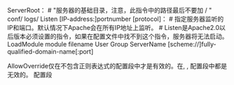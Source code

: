 ServerRoot：					# "服务器的基础目录，注意，此指令中的路径最后不要加 / "
	conf/
	logs/
Listen [IP-address:]portnumber [protocol]：	# 指定服务器监听的IP和端口。默认情况下Apache会在所有IP地址上监听。
						# Listen是Apache2.0以后版本必须设置的指令，如果在配置文件中找不到这个指令，服务器将无法启动。
LoadModule module filename
User
Group
ServerName [scheme://]fully-qualified-domain-name[:port]

AllowOverride仅在不包含正则表达式的<Directory>配置段中才是有效的。在<Location>, <DirectoryMatch>, <Files>配置段中都是无效的。
配置段
<Directory>
<Location> 
<DirectoryMatch> 
<Files>
